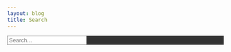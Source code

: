 ```yaml
---
layout: blog
title: Search
---
```


<div class="jumbotron" style="background:rgb(0,0,0,0.8)!important">
 <div class="input-group input-group-lg">
  <input type="text" class="form-control" id="inputDefault" placeholder="Search..." aria-describedby="sizing-addon1">
</div> 
<ol id="results-container">
<ol>
</div>
 

  <!-- script pointing to search.js -->
  <script src="{{ site.baseurl }}/assets/js/search.js"></script>

  <script>
  var sjs = SimpleJekyllSearch({
    searchInput: document.getElementById('inputDefault'),
    resultsContainer: document.getElementById('results-container'),
    json: '{{ site.baseurl }}/search.json'
  })
  </script>
